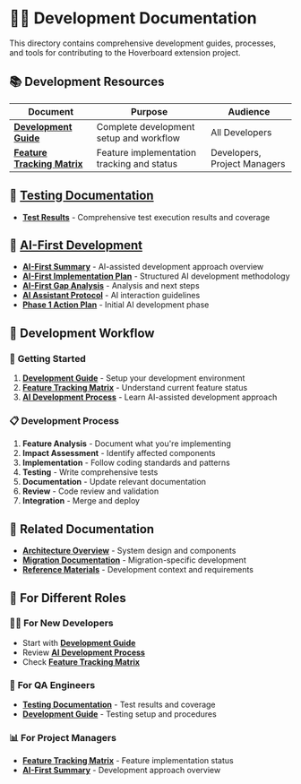 # 👨‍💻 Development Documentation

This directory contains comprehensive development guides, processes, and tools for contributing to the Hoverboard extension project.

## 📚 Development Resources

| Document | Purpose | Audience |
|----------|---------|----------|
| **[Development Guide](development-guide.md)** | Complete development setup and workflow | All Developers |
| **[Feature Tracking Matrix](feature-tracking-matrix.md)** | Feature implementation tracking and status | Developers, Project Managers |

## 🧪 **[Testing Documentation](testing/)**
- **[Test Results](testing/test-results.md)** - Comprehensive test execution results and coverage

## 🤖 **[AI-First Development](ai-development/)**
- **[AI-First Summary](ai-development/ai-first-summary.md)** - AI-assisted development approach overview
- **[AI-First Implementation Plan](ai-development/ai-first-implementation-plan.md)** - Structured AI development methodology
- **[AI-First Gap Analysis](ai-development/ai-first-gap-analysis-and-next-steps.md)** - Analysis and next steps
- **[AI Assistant Protocol](ai-development/ai-assistant-protocol.md)** - AI interaction guidelines
- **[Phase 1 Action Plan](ai-development/PHASE1_ACTION_PLAN.md)** - Initial AI development phase

## 🎯 Development Workflow

### 🚀 **Getting Started**
1. **[Development Guide](development-guide.md)** - Setup your development environment
2. **[Feature Tracking Matrix](feature-tracking-matrix.md)** - Understand current feature status
3. **[AI Development Process](ai-development/)** - Learn AI-assisted development approach

### 📋 **Development Process**
1. **Feature Analysis** - Document what you're implementing
2. **Impact Assessment** - Identify affected components
3. **Implementation** - Follow coding standards and patterns
4. **Testing** - Write comprehensive tests
5. **Documentation** - Update relevant documentation
6. **Review** - Code review and validation
7. **Integration** - Merge and deploy

## 🔗 Related Documentation

- **[Architecture Overview](../architecture/README.md)** - System design and components
- **[Migration Documentation](../migration/README.md)** - Migration-specific development
- **[Reference Materials](../reference/README.md)** - Development context and requirements

## 🎯 For Different Roles

### 👨‍💻 **For New Developers**
- Start with **[Development Guide](development-guide.md)**
- Review **[AI Development Process](ai-development/)**
- Check **[Feature Tracking Matrix](feature-tracking-matrix.md)**

### 🧪 **For QA Engineers**
- **[Testing Documentation](testing/)** - Test results and coverage
- **[Development Guide](development-guide.md)** - Testing setup and procedures

### 📊 **For Project Managers**
- **[Feature Tracking Matrix](feature-tracking-matrix.md)** - Feature implementation status
- **[AI-First Summary](ai-development/ai-first-summary.md)** - Development approach overview 